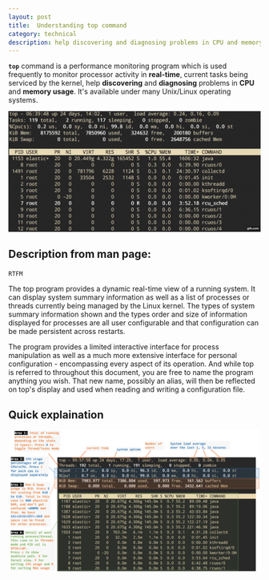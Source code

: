 ```yaml
---
layout: post
title:  Understanding top command
category: technical 
description: help discovering and diagnosing problems in CPU and memory usage
---
```


**`top`** command is a performance monitoring program which is used frequently to monitor processor activity in **real-time**, current tasks being serviced by the kernel, help **discovering** and **diagnosing** problems in **CPU** and **memory usage**. It's available under many Unix/Linux operating systems.

![](/assets/img/top-command-optimized.gif)

<!--description-->

## Description from man page:

`RTFM`

The top program provides a dynamic real-time view of a running system. It can display system summary information as well as a list of processes or threads currently being managed by the Linux kernel. The types of system summary information shown and the types order and size of information displayed for processes are all user configurable and that configuration can be  made persistent across restarts.

The program provides a limited interactive interface for process manipulation as well as a much more extensive interface for personal configuration - encompassing every aspect of its operation. And while top is referred to throughout this document, you are free to name the program anything you wish. That new name, possibly an alias, will then be reflected on top's display and used when reading and writing a configuration file.

## Quick explaination

![large-img](/assets/img/top-command.png)
